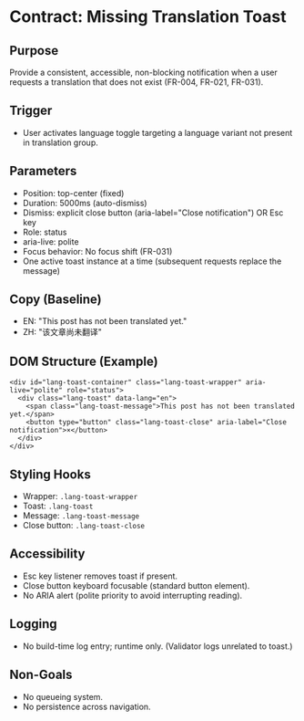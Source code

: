 # Contract: Missing Translation Toast

## Purpose
Provide a consistent, accessible, non-blocking notification when a user requests a translation that does not exist (FR-004, FR-021, FR-031).

## Trigger
- User activates language toggle targeting a language variant not present in translation group.

## Parameters
- Position: top-center (fixed)
- Duration: 5000ms (auto-dismiss)
- Dismiss: explicit close button (aria-label="Close notification") OR Esc key
- Role: status
- aria-live: polite
- Focus behavior: No focus shift (FR-031)
- One active toast instance at a time (subsequent requests replace the message)

## Copy (Baseline)
- EN: "This post has not been translated yet."
- ZH: "该文章尚未翻译"

## DOM Structure (Example)
```
<div id="lang-toast-container" class="lang-toast-wrapper" aria-live="polite" role="status">
  <div class="lang-toast" data-lang="en">
    <span class="lang-toast-message">This post has not been translated yet.</span>
    <button type="button" class="lang-toast-close" aria-label="Close notification">×</button>
  </div>
</div>
```

## Styling Hooks
- Wrapper: `.lang-toast-wrapper`
- Toast: `.lang-toast`
- Message: `.lang-toast-message`
- Close button: `.lang-toast-close`

## Accessibility
- Esc key listener removes toast if present.
- Close button keyboard focusable (standard button element).
- No ARIA alert (polite priority to avoid interrupting reading).

## Logging
- No build-time log entry; runtime only. (Validator logs unrelated to toast.)

## Non-Goals
- No queueing system.
- No persistence across navigation.
